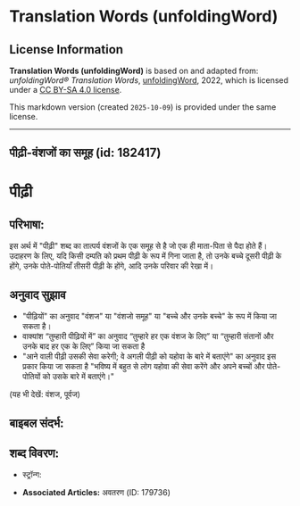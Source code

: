 # Translation Words (unfoldingWord)

## License Information

**Translation Words (unfoldingWord)** is based on and adapted from: _unfoldingWord® Translation Words_, [unfoldingWord](https://unfoldingword.org/utw), 2022, which is licensed under a [CC BY-SA 4.0 license](https://creativecommons.org/licenses/by-sa/4.0/legalcode.en).

This markdown version (created `2025-10-09`) is provided under the same license.



--------------------------------

## पीढ़ी-वंशजों का समूह (id: 182417)

पीढ़ी
=====

परिभाषा:
--------

इस अर्थ में "पीढ़ी" शब्द का तात्पर्य वंशजों के एक समूह से है जो एक ही माता\-पिता से पैदा होते हैं। उदाहरण के लिए, यदि किसी दम्पति को प्रथम पीढ़ी के रूप में गिना जाता है, तो उनके बच्चे दूसरी पीढ़ी के होंगे, उनके पोते\-पोतियाँ तीसरी पीढ़ी के होंगे, आदि उनके परिवार की रेखा में।

अनुवाद सुझाव
------------

* "पीढ़ियों" का अनुवाद "वंशज" या "वंशजो समूह" या "बच्चे और उनके बच्चे" के रूप में किया जा सकता है।
* वाक्यांश “तुम्हारी पीढ़ियों में” का अनुवाद “तुम्हारे हर एक वंशज के लिए” या “तुम्हारी संतानों और उनके बाद हर एक के लिए” किया जा सकता है
* "आने वाली पीढ़ी उसकी सेवा करेगी; वे अगली पीढ़ी को यहोवा के बारे में बताएंगे" का अनुवाद इस प्रकार किया जा सकता है "भविष्य में बहुत से लोग यहोवा की सेवा करेंगे और अपने बच्चों और पोते\-पोतियों को उसके बारे में बताएंगे।"

(यह भी देखें: वंशज, पूर्वज)

बाइबल संदर्भ:
-------------

शब्द विवरण:
-----------

* स्ट्रॉन्ग:

* **Associated Articles:** अवतरण (ID: 179736)

